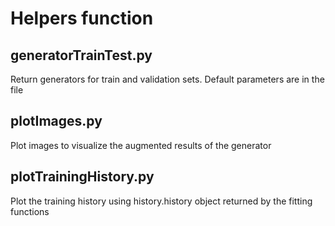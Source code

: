 # Helpers function

<h2> generatorTrainTest.py </h2>
Return generators for train and validation sets. Default parameters are in the file

<h2> plotImages.py </h2>
Plot images to visualize the augmented results of the generator

<h2> plotTrainingHistory.py </h2>
Plot the training history using history.history object returned by the fitting functions